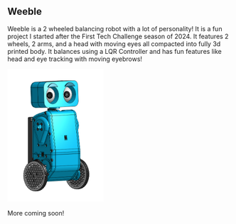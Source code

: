 ## Weeble

Weeble is a 2 wheeled balancing robot with a lot of personality!
It is a fun project I started after the First Tech Challenge season of 2024.
It features 2 wheels, 2 arms, and a head with moving eyes all compacted into fully 3d printed body.
It balances using a LQR Controller and has fun features like head and eye tracking with moving eyebrows!

<img alt="" src="assets/weeble.png" height="300">

More coming soon!